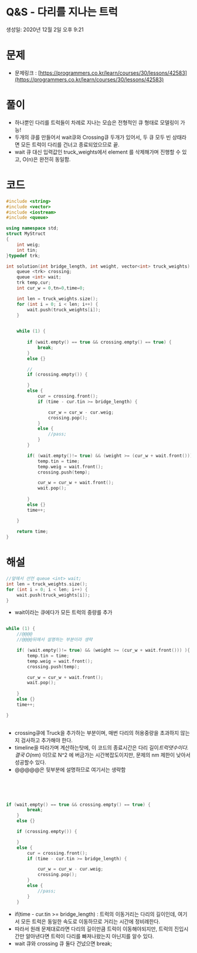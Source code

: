 # Q&S - 다리를 지나는 트럭

생성일: 2020년 12월 2일 오후 9:21

# 문제

- 문제링크 : [https://programmers.co.kr/learn/courses/30/lessons/42583](https://programmers.co.kr/learn/courses/30/lessons/42583)

# 풀이

- 하나뿐인 다리를 트럭들이 차례로 지나는 모습은 전형적인 큐 형태로 모델링이 가능!
- 두개의 큐를 만들어서  wait큐와 Crossing큐 두개가 있어서, 두 큐 모두 빈 상태라면 모든 트럭이 다리를 건너고 종료되었으므로 끝.
- wait 큐 대신 입력값인 truck_weights에서 element 를 삭제해가며 진행할 수 있고, O(n)은 완전히 동일함.

# 코드

```cpp
#include <string>
#include <vector>
#include <iostream>
#include <queue>

using namespace std;
struct MyStruct
{
    int weig;
    int tin;
}typedef trk;

int solution(int bridge_length, int weight, vector<int> truck_weights) {
    queue <trk> crossing;
    queue <int> wait;
    trk temp,cur;
    int cur_w = 0,tn=0,time=0;

    int len = truck_weights.size();
    for (int i = 0; i < len; i++) {
        wait.push(truck_weights[i]);
    }
    

    while (1) {
        
        if (wait.empty() == true && crossing.empty() == true) {
            break;
        }
        else {}

        // 
        if (crossing.empty()) {

        }
        else {
            cur = crossing.front();
            if (time - cur.tin >= bridge_length) {

                cur_w = cur_w - cur.weig;
                crossing.pop();
            }
            else {
                //pass;
            }
        }

        if( (wait.empty()!= true) && (weight >= (cur_w + wait.front())) ){
            temp.tin = time;
            temp.weig = wait.front();
            crossing.push(temp);

            cur_w = cur_w + wait.front();
            wait.pop();
            
        }
        else {}
        time++;

    }
    
    return time;
}

```

# 해설

```cpp
//앞에서 선언 queue <int> wait;
int len = truck_weights.size();
for (int i = 0; i < len; i++) {
    wait.push(truck_weights[i]);
}
```

- wait이라는 큐에다가 모든 트럭의 중량를 추가

```cpp

while (1) {
    //@@@@
    //@@@@뒤에서 설명하는 부분이라 생략

    if( (wait.empty()!= true) && (weight >= (cur_w + wait.front())) ){
        temp.tin = time;
        temp.weig = wait.front();
        crossing.push(temp);

        cur_w = cur_w + wait.front();
        wait.pop();
        
    }
    else {}
    time++;

}
    
```
- crossing큐에 Truck을 추가하는 부분이며, 매번 다리의 허용중량을 초과하지 않는지 검사하고 추가해야 한다.
- timeline을 따라가며 계산하는탓에, 이 코드의 종료시간은 다리 길이*트럭댓수이다. 결국 O(n*m) 이므로 N^2 에 버금가는 시간복잡도이지만, 문제의 nm 제한이 낮아서 성공할수 있다.
- @@@@@은 뒷부분에 설명하므로 여기서는 생략함

<br>
<br>
<br>

```cpp
if (wait.empty() == true && crossing.empty() == true) {
        break;
    }
    else {}

    if (crossing.empty()) {

    }
    else {
        cur = crossing.front();
        if (time - cur.tin >= bridge_length) {

            cur_w = cur_w - cur.weig;
            crossing.pop();
        }
        else {
            //pass;
        }
    }
```

- if(time - cur.tin >= bridge_length) : 트럭의 이동거리는 다리의 길이인데, 여기서 모든 트럭은 동일한 속도로 이동하므로 거리는 시간에 정비례한다.
 - 따라서 원래 문제대로라면 다리의 길이만큼 트럭이 이동해야되지만, 트럭의 진입시간만 알아낸다면 트럭이 다리를 빠져나왔는지 아닌지를 알수 있다.
- wait 큐와 crossing 큐  둘다 건넜으면 break;
